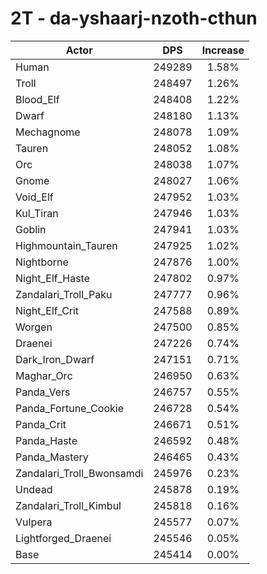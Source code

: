 # 2T - da-yshaarj-nzoth-cthun
| Actor | DPS | Increase |
|---|:---:|:---:|
|Human|249289|1.58%|
|Troll|248497|1.26%|
|Blood_Elf|248408|1.22%|
|Dwarf|248180|1.13%|
|Mechagnome|248078|1.09%|
|Tauren|248052|1.08%|
|Orc|248038|1.07%|
|Gnome|248027|1.06%|
|Void_Elf|247952|1.03%|
|Kul_Tiran|247946|1.03%|
|Goblin|247941|1.03%|
|Highmountain_Tauren|247925|1.02%|
|Nightborne|247876|1.00%|
|Night_Elf_Haste|247802|0.97%|
|Zandalari_Troll_Paku|247777|0.96%|
|Night_Elf_Crit|247588|0.89%|
|Worgen|247500|0.85%|
|Draenei|247226|0.74%|
|Dark_Iron_Dwarf|247151|0.71%|
|Maghar_Orc|246950|0.63%|
|Panda_Vers|246757|0.55%|
|Panda_Fortune_Cookie|246728|0.54%|
|Panda_Crit|246671|0.51%|
|Panda_Haste|246592|0.48%|
|Panda_Mastery|246465|0.43%|
|Zandalari_Troll_Bwonsamdi|245976|0.23%|
|Undead|245878|0.19%|
|Zandalari_Troll_Kimbul|245818|0.16%|
|Vulpera|245577|0.07%|
|Lightforged_Draenei|245546|0.05%|
|Base|245414|0.00%|
